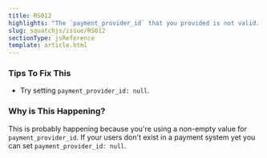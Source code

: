 ```yaml
---
title: RS012
highlights: "The `payment_provider_id` that you provided is not valid. Just set `payment_provider_id: null` if you're not using a payment system connector such as Stripe, Recurly or Braintree."
slug: squatchjs/issue/RS012
sectionType: jsReference
template: article.html
---
```


### Tips To Fix This

 - Try setting `payment_provider_id: null`.

### Why is This Happening?

This is probably happening because you're using a non-empty value for `payment_provider_id`. If your users don't exist in a payment system yet you can set `payment_provider_id: null`.
